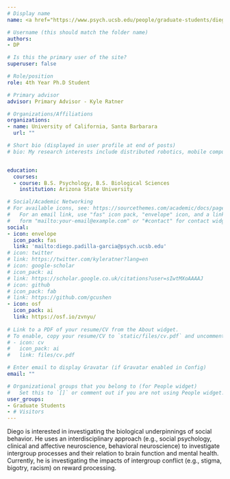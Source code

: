 ```yaml
---
# Display name
name: <a href="https://www.psych.ucsb.edu/people/graduate-students/diego-padilla-garcia">Diego Padilla-Garcia</a>

# Username (this should match the folder name)
authors:
- DP

# Is this the primary user of the site?
superuser: false

# Role/position
role: 4th Year Ph.D Student

# Primary advisor
advisor: Primary Advisor - Kyle Ratner

# Organizations/Affiliations
organizations:
- name: University of California, Santa Barbarara
  url: ""

# Short bio (displayed in user profile at end of posts)
# bio: My research interests include distributed robotics, mobile computing and programmable matter.


education:
  courses:
  - course: B.S. Psychology, B.S. Biological Sciences 
    institution: Arizona State University

# Social/Academic Networking
# For available icons, see: https://sourcethemes.com/academic/docs/page-builder/#icons
#   For an email link, use "fas" icon pack, "envelope" icon, and a link in the
#   form "mailto:your-email@example.com" or "#contact" for contact widget.
social:
- icon: envelope
  icon_pack: fas
  link: 'mailto:diego.padilla-garcia@psych.ucsb.edu'
# icon: twitter
# link: https://twitter.com/kyleratner?lang=en
# icon: google-scholar
# icon_pack: ai
# link: https://scholar.google.co.uk/citations?user=sIwtMXoAAAAJ
# icon: github
# icon_pack: fab
# link: https://github.com/gcushen
- icon: osf
  icon_pack: ai
  link: https://osf.io/zvnyu/
  
# Link to a PDF of your resume/CV from the About widget.
# To enable, copy your resume/CV to `static/files/cv.pdf` and uncomment the lines below.
# - icon: cv
#   icon_pack: ai
#   link: files/cv.pdf

# Enter email to display Gravatar (if Gravatar enabled in Config)
email: ""

# Organizational groups that you belong to (for People widget)
#   Set this to `[]` or comment out if you are not using People widget.
user_groups:
- Graduate Students
- # Visitors
---
```


Diego is interested in investigating the biological underpinnings of social behavior. He uses an interdisciplinary approach (e.g., social psychology, clinical and affective neuroscience, behavioral neuroscience) to investigate intergroup processes and their relation to brain function and mental health. Currently, he is investigating the impacts of intergroup conflict (e.g., stigma, bigotry, racism) on reward processing.


